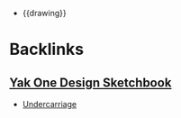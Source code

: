 - {{drawing}}

# Backlinks
## [Yak One Design Sketchbook](<Yak One Design Sketchbook.md>)
- [Undercarriage](<Undercarriage.md>)

